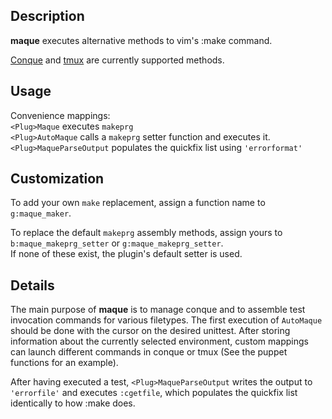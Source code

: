 ## Description

**maque** executes alternative methods to vim's :make command.

[Conque](https://github.com/rson/vim-conque 'github repo') and
[tmux](https://github.com/erwandev/screen 'github repo')
are currently supported methods.

## Usage

Convenience mappings:  
`<Plug>Maque` executes `makeprg`  
`<Plug>AutoMaque` calls a `makeprg` setter function and executes it.  
`<Plug>MaqueParseOutput` populates the quickfix list using `'errorformat'`  

## Customization

To add your own `make` replacement, assign a function name to `g:maque_maker`.

To replace the default `makeprg` assembly methods, assign yours to
`b:maque_makeprg_setter` or `g:maque_makeprg_setter`.  
If none of these exist, the plugin's default setter is used.

## Details

The main purpose of **maque** is to manage conque and to assemble test
invocation commands for various filetypes. The first execution of `AutoMaque`
should be done with the cursor on the desired unittest. After storing
information about the currently selected environment, custom mappings can
launch different commands in conque or tmux (See the puppet functions for an
example).

After having executed a test, `<Plug>MaqueParseOutput` writes the output to
`'errorfile'` and executes `:cgetfile`, which populates the quickfix list
identically to how :make does.
